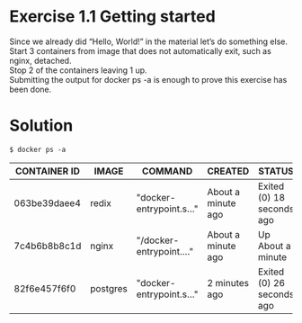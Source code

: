 # Exercise 1.1 Getting started

Since we already did “Hello, World!” in the material let’s do something else. <br>
Start 3 containers from image that does not automatically exit, such as nginx, detached. <br>
Stop 2 of the containers leaving 1 up. <br>
Submitting the output for docker ps -a is enough to prove this exercise has been done.

# Solution

`$ docker ps -a`

| CONTAINER ID | IMAGE    | COMMAND                | CREATED            | STATUS                    | PORTS  | NAMES                |
| ------------ | -------- | ---------------------- | ------------------ | ------------------------- | ------ | -------------------- |
| 063be39daee4 | redix    | "docker-entrypoint.s…" | About a minute ago | Exited (0) 18 seconds ago |        | adoring_cerf         |
| 7c4b6b8b8c1d | nginx    | "/docker-entrypoint.…" | About a minute ago | Up About a minute         | 80/tcp | gallant_visvesvaraya |
| 82f6e457f6f0 | postgres | "docker-entrypoint.s…" | 2 minutes ago      | Exited (0) 26 seconds ago |        | clever_kepler        |

